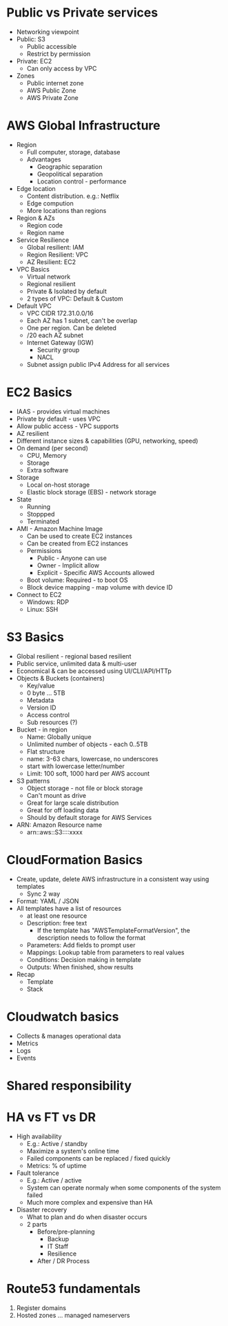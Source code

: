# Public vs Private services

- Networking viewpoint
- Public: S3
  - Public accessible
  - Restrict by permission
- Private: EC2
  - Can only access by VPC
- Zones
  - Public internet zone
  - AWS Public Zone
  - AWS Private Zone

# AWS Global Infrastructure

- Region
  - Full computer, storage, database
  - Advantages
    - Geographic separation
    - Geopolitical separation
    - Location control - performance
- Edge location
  - Content distribution. e.g.: Netflix
  - Edge compution
  - More locations than regions
- Region & AZs
  - Region code
  - Region name
- Service Resilience
  - Global resilient: IAM
  - Region Resilient: VPC
  - AZ Resilient: EC2
- VPC Basics
  - Virtual network
  - Regional resilient
  - Private & Isolated by default
  - 2 types of VPC: Default & Custom
- Default VPC
  - VPC CIDR 172.31.0.0/16
  - Each AZ has 1 subnet, can't be overlap
  - One per region. Can be deleted
  - /20 each AZ subnet
  - Internet Gateway (IGW)
    - Security group
    - NACL
  - Subnet assign public IPv4 Address for all services

# EC2 Basics

- IAAS - provides virtual machines
- Private by default - uses VPC
- Allow public access - VPC supports
- AZ resilient
- Different instance sizes & capabilities (GPU, networking, speed)
- On demand (per second)
  - CPU, Memory
  - Storage
  - Extra software
- Storage
  - Local on-host storage
  - Elastic block storage (EBS) - network storage
- State
  - Running
  - Stoppped
  - Terminated
- AMI - Amazon Machine Image
  - Can be used to create EC2 instances
  - Can be created from EC2 instances
  - Permissions
    - Public - Anyone can use
    - Owner - Implicit allow
    - Explicit - Specific AWS Accounts allowed
  - Boot volume: Required - to boot OS
  - Block device mapping - map volume with device ID
- Connect to EC2
  - Windows: RDP
  - Linux: SSH

# S3 Basics

- Global resilient - regional based resilient
- Public service, unlimited data & multi-user
- Economical & can be accessed using UI/CLI/API/HTTp
- Objects & Buckets (containers)
  - Key/value
  - 0 byte ... 5TB
  - Metadata
  - Version ID
  - Access control
  - Sub resources (?)
- Bucket - in region
  - Name: Globally unique
  - Unlimited number of objects - each 0..5TB
  - Flat structure
  - name: 3-63 chars, lowercase, no underscores
  - start with lowercase letter/number
  - Limit: 100 soft, 1000 hard per AWS account
- S3 patterns
  + Object storage - not file or block storage
  + Can't mount as drive
  + Great for large scale distribution
  + Great for off loading data
  + Should by default storage for AWS Services
- ARN: Amazon Resource name
  + arn::aws::S3::::xxxx

# CloudFormation Basics
- Create, update, delete AWS infrastructure in a consistent way using templates
  + Sync 2 way
- Format: YAML / JSON
- All templates have a list of resources
  + at least one resource
  + Description: free text
    * If the template has "AWSTemplateFormatVersion", the description needs to follow the format
  + Parameters: Add fields to prompt user
  + Mappings: Lookup table from parameters to real values
  + Conditions: Decision making in template
  + Outputs: When finished, show results 
- Recap
  + Template
  + Stack
  
# Cloudwatch basics
- Collects & manages operational data
- Metrics 
- Logs
- Events

# Shared responsibility

# HA vs FT vs DR

- High availability
  + E.g.: Active / standby
  + Maximize a system's online time
  + Failed components can be replaced / fixed quickly
  + Metrics: % of uptime
- Fault tolerance
  + E.g.: Active / active
  + System can operate normaly when some components of the system failed
  + Much more complex and expensive than HA
- Disaster recovery
  + What to plan and do when disaster occurs
  + 2 parts
    * Before/pre-planning
      - Backup
      - IT Staff
      - Resilience
    * After / DR Process

# Route53 fundamentals

1. Register domains
2. Hosted zones ... managed nameservers
